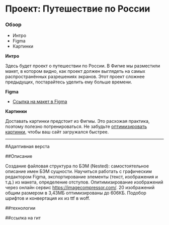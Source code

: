 # Проект: Путешествие по России

### Обзор
* Интро
* Figma
* Картинки

**Интро**

Здесь будет проект о путешествии по России.
В Фигме мы разместили макет, в котором видно, как проект должен выглядеть на самых распространённых разрешениях экранов.
Этот проект сложнее предыдущих, постарайтесь уделить ему больше времени.

**Figma**

* [Ссылка на макет в Figma](https://www.figma.com/file/5S2WSbEFL6awjVWJ0NWL8Q/Sprint-3_-Russia-_-desktop-mobile?node-id=28503%3A0)

**Картинки**

Доставать картинки предстоит из Фигмы. Это расхожая практика, поэтому полезно потренироваться.
Не забудьте [оптимизировать картинки](https://tinypng.com/), чтобы ваш сайт загружался быстрее.

-----------------------------

#Адаптивная верста

##Описание

Создание файловая структура по БЭМ (Nested): самостоятельное описание имен БЭМ сущности.
Научиться работать с графическим редактором Figma, экспортирование элементы (текст, изображения и т.д.) из макета, определение отступов.
Опитимизирование изображений через онлайн сервис https://imagecompressor.com/. 20 изображений общим размером в 3,43МБ оптимизированы до 606КБ.
Подобор шрифтов и конвертация их из ttf в woff.

##технологии

##ссылка на гит